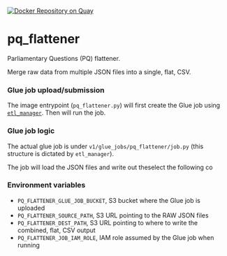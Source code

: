 [![Docker Repository on Quay](https://quay.io/repository/mojanalytics/pq_flattener/status "Docker Repository on Quay")](https://quay.io/repository/mojanalytics/pq_flattener)

# pq_flattener
Parliamentary Questions (PQ) flattener.

Merge raw data from multiple JSON files into a single, flat, CSV.

### Glue job upload/submission

The image entrypoint (`pq_flattener.py`) will first create the Glue job using
 [`etl_manager`](https://github.com/moj-analytical-services/etl_manager).
Then will run the job.

### Glue job logic
The actual glue job is under `v1/glue_jobs/pq_flattener/job.py` (this structure
is dictated by `etl_manager`).

The job will load the JSON files and write out theselect the following co

### Environment variables

- `PQ_FLATTENER_GLUE_JOB_BUCKET`, S3 bucket where the Glue job is
  uploaded
- `PQ_FLATTENER_SOURCE_PATH`, S3 URL pointing to the RAW JSON files
- `PQ_FLATTENER_DEST_PATH`, S3 URL pointing to where to write the
  combined, flat, CSV output
- `PQ_FLATTENER_JOB_IAM_ROLE`, IAM role assumed by the Glue job when running
